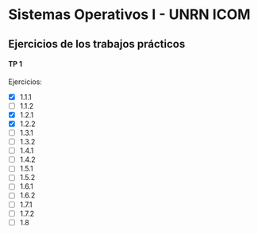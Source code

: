 # Sistemas Operativos I - UNRN ICOM

## Ejercicios de los trabajos prácticos

#### TP 1

Ejercicios:

- [x] 1.1.1
- [ ] 1.1.2
- [x] 1.2.1
- [x] 1.2.2
- [ ] 1.3.1
- [ ] 1.3.2
- [ ] 1.4.1
- [ ] 1.4.2
- [ ] 1.5.1
- [ ] 1.5.2
- [ ] 1.6.1
- [ ] 1.6.2
- [ ] 1.7.1
- [ ] 1.7.2
- [ ] 1.8